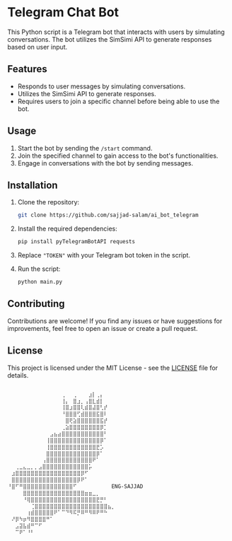# Telegram Chat Bot

This Python script is a Telegram bot that interacts with users by simulating conversations. The bot utilizes the SimSimi API to generate responses based on user input.

## Features

- Responds to user messages by simulating conversations.
- Utilizes the SimSimi API to generate responses.
- Requires users to join a specific channel before being able to use the bot.

## Usage

1. Start the bot by sending the `/start` command.
2. Join the specified channel to gain access to the bot's functionalities.
3. Engage in conversations with the bot by sending messages.

## Installation

1. Clone the repository:

   ```bash
   git clone https://github.com/sajjad-salam/ai_bot_telegram
   ```

2. Install the required dependencies:

   ```bash
   pip install pyTelegramBotAPI requests
   ```

3. Replace `"TOKEN"` with your Telegram bot token in the script.

4. Run the script:

   ```bash
   python main.py
   ```

## Contributing

Contributions are welcome! If you find any issues or have suggestions for improvements, feel free to open an issue or create a pull request.

## License

This project is licensed under the MIT License - see the [LICENSE](LICENSE) file for details.
```
```

```markdown
⠀⠀⠀⠀⠀⠀⠀⠀⠀⠀⠀⠀⠀⠀⢀⠀⠀⢀⠀⠀⠀⣰⡇⢀⡄⠀⠀⠀
⠀⠀⠀⠀⠀⠀⠀⠀⠀⠀⠀⠀⠀⠀⢸⡄⠀⣿⣰⡀⢠⣿⣇⣾⡇⠀⠀⠀
⠀⠀⠀⠀⠀⠀⠀⠀⠀⠀⠀⠀⠀⠀⢸⣿⣰⣿⣿⢇⣾⣿⣼⣿⢃⡞⠀⠀
⠀⠀⠀⠀⠀⠀⠀⠀⠀⠀⠀⠀⠀⠀⠘⣿⣿⣿⢋⣾⣿⣿⣿⣯⣿⠇⠀⠀
⠀⠀⠀⠀⠀⠀⠀⠀⠀⠀⠀⠀⠀⠀⠀⣿⢟⣵⣿⣿⣿⣿⣿⣿⣯⡞⠀⠀
⠀⠀⠀⠀⠀⠀⠀⠀⠀⠀⠀⠀⠀⠀⢀⣵⣿⣿⣿⣿⣿⣿⣿⣿⡿⡁⠀⠀
⠀⠀⠀⠀⠀⠀⠀⠀⠀⠀⠀⣠⣦⣴⣿⣿⣿⣿⣿⣿⣿⣿⣿⣿⣿⠃⠀⠀
⠀⠀⠀⠀⠀⠀⠀⠀⠀⠀⢸⣿⣿⣿⣿⣿⣿⣿⣿⣿⣿⣿⣿⣿⡿⠁⠀⠀
⠀⠀⠀⠀⠀⠀⠀⠀⠀⠀⢸⣿⣿⣿⣿⣿⣿⣿⣿⣿⣿⣿⣿⣟⡡⠀⠀⠀
⠀⠀⠀⠀⠀⠀⠀⠀⠀⠀⣿⣿⣿⣿⣿⣿⣿⣿⣿⣿⣿⣿⣿⡿⠁⠀⠀⠀
⠀⠀⠀⠀⠀⠀⠀⠀⠀⢠⣿⣿⣿⣿⣿⣿⣿⣿⣿⣿⣿⣿⠟⠁⠀⠀⠀⠀
⠀⠀⢀⣀⣄⣀⡀⡀⣠⣿⣿⣿⣿⣿⣿⣿⣿⣿⣿⣿⣿⡥⠀⠀⠀⠀⠀⠀
⠀⣰⣿⣿⣿⣿⣿⣿⣿⣿⣿⣿⣿⣿⣿⣿⣿⣿⣿⡿⠋⠀⠀⠀⠀⠀⠀⠀
⠀⣿⣿⣿⣿⣿⣿⣿⣿⣿⣿⣿⣿⣿⣿⣿⣿⣿⡿⠟⠁⠀⠀⠀⠀⠀⠀⠀
⠘⣿⠋⠛⣿⣿⣿⣿⣿⣿⣿⣿⣿⣿⣿⣿⣿⠋⠀⠀⠀⠀⠀⠀⠀⠀⠀ENG-SAJJAD
⠀⠀⠀⠀⣿⣿⣿⣿⣿⣿⣿⣿⣿⣿⣿⣿⣿⣿⣿⣿⣶⣶⣀⡀⠀⠀⠀⠀
⠀⠀⠀⠀⠘⢿⣿⣿⣿⣿⣿⣿⣿⣿⣿⣿⣿⣿⣿⣿⣿⣿⣿⣟⡛⠃⠀⠀
⠀⠀⠀⠀⠀⠀⢈⣿⣿⣿⣿⣿⣿⣿⣿⣿⣿⣿⣿⣿⣿⣿⣿⣿⣿⣿⣦⡀
⠀⠀⠀⠀⠀⢰⣾⣿⣿⣿⣿⣿⠟⠁⠉⠙⠻⠯⡛⠿⠛⠻⠿⠟⠛⠓⠀⠀
⠀⠜⡿⠳⡶⠻⣿⣿⣿⣿⠛⠁⠀⠀⠀⠀⠀⠀⠀⠀⠀⠀⠀⠀⠀⠀⠀⠀
⠀⠀⣠⣽⣧⣾⠛⠉⠋⠀⠀⠀⠀⠀⠀⠀⠀⠀⠀⠀⠀⠀⠀⠀⠀⠀⠀⠀
⠀⠀⠉⠟⠁⠘⠃
